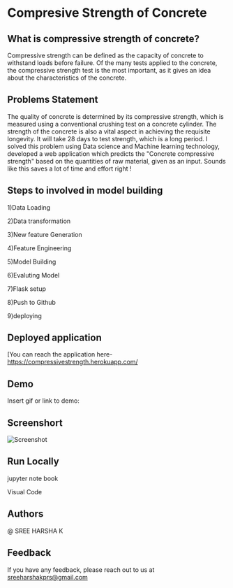 
# Compresive Strength of Concrete




## What is compressive strength of concrete?
Compressive strength can be defined as the capacity of concrete to withstand loads before failure. Of the many tests applied to the concrete, the compressive strength test is the most important, as it gives an idea about the characteristics of the concrete.


## Problems Statement
The quality of concrete is determined by its compressive strength, which is measured using a conventional crushing test on a concrete cylinder. The strength of the concrete is also a vital aspect in achieving the requisite longevity. It will take 28 days to test strength, which is a long period. I solved this problem using Data science and Machine learning technology, developed a web application which predicts the "Concrete compressive strength" based on the quantities of raw material, given as an input. Sounds like this saves a lot of time and effort right !
  
## Steps to involved in model building


1)Data Loading

2)Data transformation

3)New feature Generation

4)Feature Engineering

5)Model Building

6)Evaluting Model

7)Flask setup

8)Push to Github

9)deploying
## Deployed application
[You can reach the application here-https://compressivestrength.herokuapp.com/
## Demo
Insert gif or link to demo:

## Screenshort
![Screenshot ](https://user-images.githubusercontent.com/115559638/204122847-81ac9c4d-a50c-43aa-afc5-01d3360cf008.png)

## Run Locally
jupyter note book

Visual Code



## Authors
@ SREE HARSHA K
## Feedback
If you have any feedback, please reach out to us at sreeharshakprs@gmail.com
